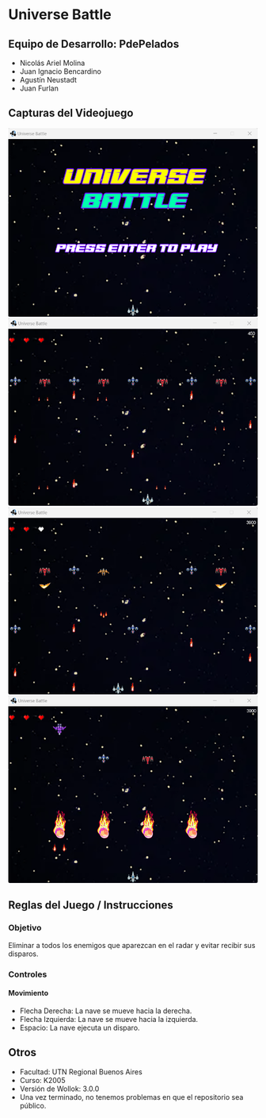 # Universe Battle

## Equipo de Desarrollo: PdePelados

- Nicolás Ariel Molina
- Juan Ignacio Bencardino
- Agustín Neustadt
- Juan Furlan

## Capturas del Videojuego

<img src="assets/presentacion/foto1.png" alt = "Presentación del Juego">
<img src="assets/presentacion/foto2.png" alt = "Ilustración del juego">
<img src="assets/presentacion/foto3.png" alt = "Ilustración del juego">
<img src="assets/presentacion/foto4.png" alt = "Ilustración del juego">

## Reglas del Juego / Instrucciones

### Objetivo
Eliminar a todos los enemigos que aparezcan en el radar y evitar recibir sus disparos.

### Controles
#### Movimiento
- Flecha Derecha: La nave se mueve hacia la derecha.
- Flecha Izquierda: La nave se mueve hacia la izquierda.
- Espacio: La nave ejecuta un disparo.


## Otros

- Facultad: UTN Regional Buenos Aires
- Curso: K2005
- Versión de Wollok: 3.0.0
- Una vez terminado, no tenemos problemas en que el repositorio sea público.
